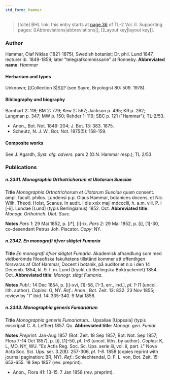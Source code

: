 ```yaml
---
std_form: Hammar
---
```


> [!cite] BHL link: this entry starts at [page 36](https://www.biodiversitylibrary.org/page/33068278) of TL-2 Vol. II.
> Supporting pages: [[Abbreviations|abbreviations]], [[Layout key|layout key]].

### Author

Hammar, Olaf Niklas (1821-1875), Swedish botanist; Dr. phil. Lund 1847, lecturer ib. 1849-1859; later "telegrafkommissarie" at Ronneby. 
**Abbreviated name**: *Hammar*

#### Herbarium and types

Unknown; [[Collection S|S]]? (see Sayre, Bryologist 80: 509. 1978).

#### Bibliography and biography

Barnhart 2: 118; BM 2: 779; Kew 2: 567; Jackson p. 495; KR p. 262; Langman p. 347; MW p. 150; Rehder 1: 119; SBC p. 121 ("Hammar"); TL-2/53.
- Anon., Bot. Not. 1849: 204; J. Bot. 13: 383. 1875.
- Scheutz, N. J. W., Bot. Not. 1875(5): 158-159.

#### Composite works

See J. Agardh, *Syst. alg. advers.* pars 2 (O.N. Hammar resp.), TL 2/53.

### Publications

##### n.2341. Monographia Orthotrichorum et Ulotarum Sueciae

**Title**
*Monographia Orthotrichorum et Ulotarum Sueciae* quam consent. ampl. facult. philos. Lundensi p.p. Olaus Hammar, botanices docens, et Nic. Wilh. Theod. Holst, Scanus. In audit. i die xxix maji mdccclii, h. a.m. viii. P. i \[-ii\]. Lundae \[Lund\] (typis Berlingianus) 1852. Oct.
**Abbreviated title**: *Monogr. Orthotrich. Ulot. Suec.*

**Notes**
*Pars 1*: 29 Mai 1852, p. \[i\*\], \[i\]-ix.
*Pars 2*: 29 Mai 1852, p. \[i\], \[1\]-30, co-desendant Petrus Joh. Piscator.
*Copy*: NY.

##### n.2342. En monografi öfver slägtet Fumaria

**Title**
*En monografi öfver slägtet Fumaria*. Akademisk afhandlung som med vidtberömda filosofiska fakultetens tillstånd kommer att offentligen försvaras af Olof Hammar, Docent i botanik, på auditoriet n:o i den 14 Decemb. 1854, kl. 9. f. m. Lund (tryckt uti Berlingska Boktryckeriet) 1854. Oct.
**Abbreviated title**: *Monogr. slägt Fumaria*.

**Notes**
*Publ*.: 14 Dec 1854, p. \[i\]-xvi, \[1\]-58, \[1-3, err., ind.\], *pl. 1-11* (uncol. lith. author). *Copies*: G, NY.
*Ref*.: Anon., Bot. Zeit. 13: 832. 23 Nov 1855; review by "I" ibid. 14: 335-340. 9 Mai 1856.

##### n.2343. Monographia generis Fumariarum

**Title**
*Monographia generis Fumariarum*... Upsaliae \[Uppsala\] (typis exscripsit C. A. Leffler) 1857. Qu.
**Abbreviated title**: *Monogr. gen. Fumar.*

**Notes**
*Preprint*: Jan-Aug 1857 (Bot. Zeit. 18 Sep 1857; Bot. Not. Sep 1857; Flora 7-14 Oct 1857), p. \[i\], \[1\]-50, *pl. 1-6* (uncol. liths. by author). *Copies*: K, L, MO, NY, WU. "Ex Actis Reg. Soc. Sc. Ups. serie iii, vol. ii, part. i." Nova Acta Soc. Sci. Ups. ser. 3.2(8): 257-306, *pl. 1-6.* 1858 (copies reprint with journal pagination: BR, NY).
*Ref*.: Schlechtendal, D. F. L. von, Bot. Zeit. 15: 653-655. 18 Sep 1857 (rev. preprint).
- Anon., Flora 41: 13-15. 7 Jan 1858 (rev. preprint).

